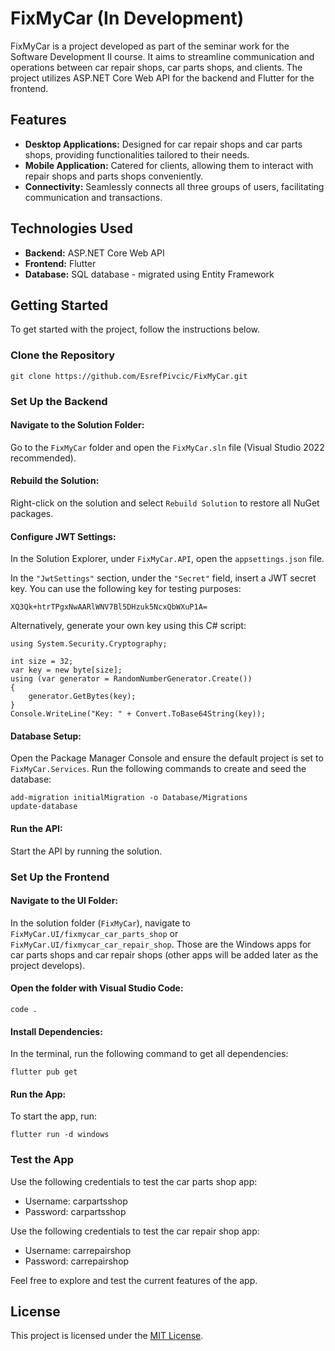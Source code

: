 # FixMyCar (In Development)

FixMyCar is a project developed as part of the seminar work for the Software Development II course. It aims to streamline communication and operations between car repair shops, car parts shops, and clients. The project utilizes ASP.NET Core Web API for the backend and Flutter for the frontend.

## Features

- **Desktop Applications:** Designed for car repair shops and car parts shops, providing functionalities tailored to their needs.
- **Mobile Application:** Catered for clients, allowing them to interact with repair shops and parts shops conveniently.
- **Connectivity:** Seamlessly connects all three groups of users, facilitating communication and transactions.

## Technologies Used

- **Backend:** ASP.NET Core Web API
- **Frontend:** Flutter
- **Database:** SQL database - migrated using Entity Framework

## Getting Started

To get started with the project, follow the instructions below.

### Clone the Repository
 
    git clone https://github.com/EsrefPivcic/FixMyCar.git

### Set Up the Backend

#### Navigate to the Solution Folder:

Go to the `FixMyCar` folder and open the `FixMyCar.sln` file (Visual Studio 2022 recommended).

#### Rebuild the Solution:

Right-click on the solution and select `Rebuild Solution` to restore all NuGet packages.

#### Configure JWT Settings:

In the Solution Explorer, under `FixMyCar.API`, open the `appsettings.json` file.

In the `"JwtSettings"` section, under the `"Secret"` field, insert a JWT secret key. You can use the following key for testing purposes:

    XQ3Qk+htrTPgxNwAARlWNV7Bl5DHzuk5NcxQbWXuP1A=

Alternatively, generate your own key using this C# script:

    using System.Security.Cryptography;

    int size = 32;
    var key = new byte[size];
    using (var generator = RandomNumberGenerator.Create())
    {
        generator.GetBytes(key);
    }
    Console.WriteLine("Key: " + Convert.ToBase64String(key));

#### Database Setup:

Open the Package Manager Console and ensure the default project is set to `FixMyCar.Services`. Run the following commands to create and seed the database:

    add-migration initialMigration -o Database/Migrations
    update-database

#### Run the API:

Start the API by running the solution.

### Set Up the Frontend

#### Navigate to the UI Folder:

In the solution folder (`FixMyCar`), navigate to `FixMyCar.UI/fixmycar_car_parts_shop` or `FixMyCar.UI/fixmycar_car_repair_shop`. Those are the Windows apps for car parts shops and car repair shops (other apps will be added later as the project develops).

#### Open the folder with Visual Studio Code:

    code .

#### Install Dependencies:

In the terminal, run the following command to get all dependencies:

    flutter pub get

#### Run the App:

To start the app, run:

    flutter run -d windows

### Test the App

Use the following credentials to test the car parts shop app:

- Username: carpartsshop
- Password: carpartsshop

Use the following credentials to test the car repair shop app:

- Username: carrepairshop
- Password: carrepairshop

Feel free to explore and test the current features of the app.

## License

This project is licensed under the [MIT License](LICENSE).
